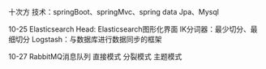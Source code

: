 十次方
技术：springBoot、springMvc、spring data Jpa、Mysql


10-25 
    Elasticsearch
        Head: Elasticsearch图形化界面
        IK分词器：最少切分、最细切分
        Logstash：与数据库进行数据同步的框架
        
10-27
    RabbitMQ消息队列
        直接模式
        分裂模式
        主题模式